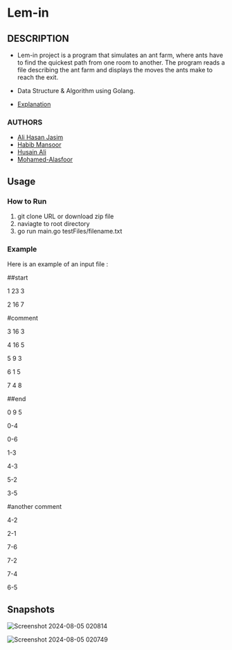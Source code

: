 # Lem-in

## DESCRIPTION
- Lem-in project is a program that simulates an ant farm, where ants have to find the quickest path from one room to another. The program reads a file describing the ant farm and displays the moves the ants make to reach the exit.
- Data Structure & Algorithm using Golang.

- [Explanation](https://medium.com/@jamierobertdawson/lem-in-finding-all-the-paths-and-deciding-which-are-worth-it-2503dffb893)

### AUTHORS
- [Ali Hasan Jasim](https://github.com/AliHJMM)
- [Habib Mansoor](https://github.com/7abib04)
- [Husain Ali](https://github.com/hujaafar)
- [Mohamed-Alasfoor](https://github.com/Mohamed-Alasfoor)

## Usage

### How to Run
1. git clone URL or download zip file
2. naviagte to root directory
3. go run main.go testFiles/filename.txt

### Example
Here is an example of an input file :

##start

1 23 3

2 16 7

#comment

3 16 3

4 16 5

5 9 3

6 1 5

7 4 8

##end

0 9 5

0-4

0-6

1-3

4-3

5-2

3-5

#another comment

4-2

2-1

7-6

7-2

7-4

6-5

## Snapshots

![Screenshot 2024-08-05 020814](https://github.com/user-attachments/assets/0472b50b-0e40-48e4-83c9-e8ee710b8978)

![Screenshot 2024-08-05 020749](https://github.com/user-attachments/assets/2ff46466-650e-4d5a-9019-ca71cb1f857d)


